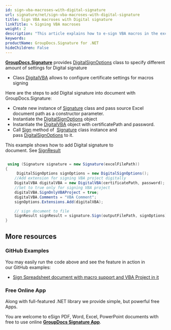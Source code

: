 ```yaml
---
id: sign-vba-macroses-with-digital-signature
url: signature/net/sign-vba-macroses-with-digital-signature
title: Sign VBA macroses with Digital signature
linkTitle: ✎ Signing VBA macroses
weight: 2
description: "This article explains how to e-sign VBA macros in the excel document using .Net C# with GroupDocs.Signature API."
keywords: 
productName: GroupDocs.Signature for .NET
hideChildren: False
---
```

[**GroupDocs.Signature**](https://products.groupdocs.com/signature/net) provides [DigitalSignOptions](https://reference.groupdocs.com/signature/net/groupdocs.signature.options/digitalsignoptions/) class to specify different amount of settings for Digital signature
* Class [DigitalVBA](https://reference.groupdocs.com/signature/net/groupdocs.signature.domain.extensions/digitalvba/) allows to configure certificate settings for macros signing

Here are the steps to add Digital signature into document with GroupDocs.Signature:

* Create new instance of [Signature](https://reference.groupdocs.com/signature/net/groupdocs.signature/signature) class and pass source Excel document path as a constructor parameter.
* Instantiate the [DigitalSignOptions](https://reference.groupdocs.com/signature/net/groupdocs.signature.options/digitalsignoptions/) object
* Instantiate the [DigitalVBA](https://reference.groupdocs.com/signature/net/groupdocs.signature.domain.extensions/digitalvba/) object with certificatePath and password.
* Call [Sign](https://reference.groupdocs.com/signature/net/groupdocs.signature/signature/sign/) method of  [Signature](https://reference.groupdocs.com/signature/net/groupdocs.signature/signature) class instance and pass [DigitalSignOptions](https://reference.groupdocs.com/signature/net/groupdocs.signature.options/digitalsignoptions/) to it.

This example shows how to add Digital signature to document. See [SignResult](https://reference.groupdocs.com/signature/net/groupdocs.signature.domain/signresult)

```csharp

 using (Signature signature = new Signature(excelFilePath))
{
     DigitalSignOptions signOptions = new DigitalSignOptions();
    //Add extension for signing VBA project digitally
    DigitalVBA digitalVBA = new DigitalVBA(certificatePath, password);
    //Set to true only for signing VBA project
    digitalVBA.SignOnlyVBAProject = true;
    digitalVBA.Comments = "VBA Comment";
    signOptions.Extensions.Add(digitalVBA);

    // sign document to file
    SignResult signResult = signature.Sign(outputFilePath, signOptions);
}

```

## More resources

### GitHub Examples

You may easily run the code above and see the feature in action in our GitHub examples:

* [Sign Spreadsheet document with macro support and VBA Project in it](https://github.com/groupdocs-signature/GroupDocs.Signature-for-.NET/blob/master/Examples/GroupDocs.Signature.Examples.CSharp/AdvancedUsage/Sign/SignSpreadsheetsVBAProject.cs)

### Free Online App

Along with full-featured .NET library we provide simple, but powerful free Apps.

You are welcome to eSign PDF, Word, Excel, PowerPoint documents with free to use online **[GroupDocs Signature App](https://products.groupdocs.app/signature)**.

